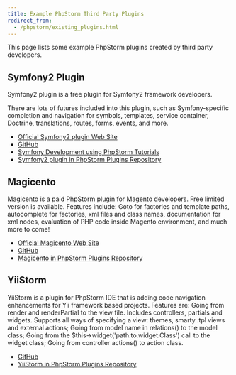 ```yaml
---
title: Example PhpStorm Third Party Plugins
redirect_from:
  - /phpstorm/existing_plugins.html
---
```


This page lists some example PhpStorm plugins created by third party developers.

## Symfony2 Plugin

Symfony2 plugin is a free plugin for Symfony2 framework developers.

There are lots of futures included into this plugin, such as Symfony-specific completion and navigation for symbols, templates, service container, Doctrine, translations, routes, forms, events, and more.

* [Official Symfony2 plugin Web Site](http://symfony2-plugin.espend.de/)
* [GitHub](https://github.com/Haehnchen/idea-php-symfony2-plugin)
* [Symfony Development using PhpStorm Tutorials](https://confluence.jetbrains.com/display/PhpStorm/Symfony+Development+using+PhpStorm)
* [Symfony2 plugin in PhpStorm Plugins Repository](https://plugins.jetbrains.com/plugin/7219?pr=phpStorm)

## Magicento

Magicento is a paid PhpStorm plugin for Magento developers. Free limited version is available.
Features include: Goto for factories and template paths, autocomplete for factories, xml files and class names, documentation for xml nodes, evaluation of PHP code inside Magento environment, and much more to come!

* [Official Magicento Web Site](http://magicento.com/)
* [GitHub](https://github.com/enriquepiatti/Magicento)
* [Magicento in PhpStorm Plugins Repository](https://plugins.jetbrains.com/plugin/7089-magicento)

## YiiStorm

YiiStorm is a plugin for PhpStorm IDE that is adding code navigation enhancements for Yii framework based projects.
Features are: Going from render and renderPartial to the view file. Includes controllers, partials and widgets. Supports all ways of specifying a view: themes, smarty .tpl views and external actions; Going from model name in relations() to the model class; Going from the $this->widget('path.to.widget.Class') call to the widget class; Going from controller actions() to action class.

* [GitHub](https://github.com/cmazx/yiistorm)
* [YiiStorm in PhpStorm Plugins Repository](https://plugins.jetbrains.com/plugin/7182-yiistorm)

